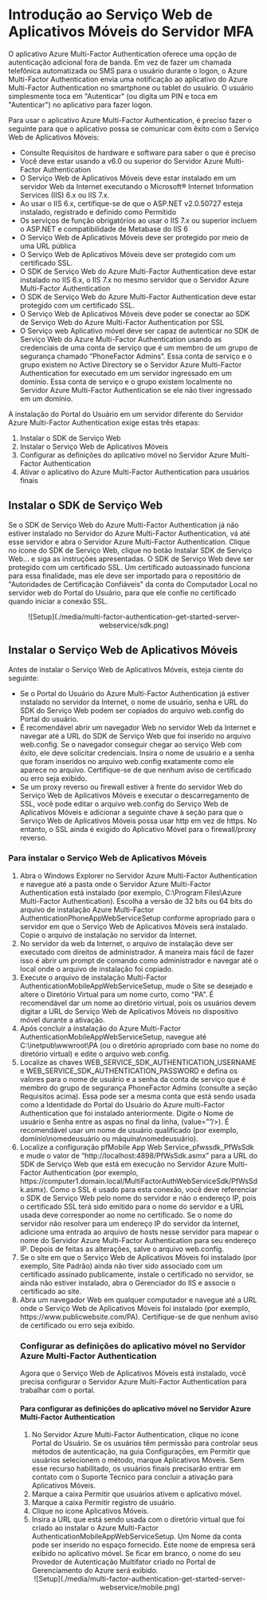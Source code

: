 <properties 
	pageTitle="Introdução ao Serviço Web de Aplicativos Móveis do Servidor MFA" 
	description="O aplicativo Azure Multi-Factor Authentication oferece uma opção de autenticação adicional fora de banda. Ele permite que o servidor MFA envie notificações por push aos usuários." 
	services="multi-factor-authentication" 
	documentationCenter="" 
	authors="billmath" 
	manager="stevenpo" 
	editor="curtland"/>

<tags 
	ms.service="multi-factor-authentication" 
	ms.workload="identity" 
	ms.tgt_pltfrm="na" 
	ms.devlang="na" 
	ms.topic="get-started-article" 
	ms.date="02/18/2016" 
	ms.author="billmath"/>

# Introdução ao Serviço Web de Aplicativos Móveis do Servidor MFA

O aplicativo Azure Multi-Factor Authentication oferece uma opção de autenticação adicional fora de banda. Em vez de fazer um chamada telefônica automatizada ou SMS para o usuário durante o logon, o Azure Multi-Factor Authentication envia uma notificação ao aplicativo do Azure Multi-Factor Authentication no smartphone ou tablet do usuário. O usuário simplesmente toca em "Autenticar" (ou digita um PIN e toca em "Autenticar") no aplicativo para fazer logon.

Para usar o aplicativo Azure Multi-Factor Authentication, é preciso fazer o seguinte para que o aplicativo possa se comunicar com êxito com o Serviço Web de Aplicativos Móveis:

- Consulte Requisitos de hardware e software para saber o que é preciso
- Você deve estar usando a v6.0 ou superior do Servidor Azure Multi-Factor Authentication
- O Serviço Web de Aplicativos Móveis deve estar instalado em um servidor Web da Internet executando o Microsoft® Internet Information Services (IIS) 6.x ou IIS 7.x.
- Ao usar o IIS 6.x, certifique-se de que o ASP.NET v2.0.50727 esteja instalado, registrado e definido como Permitido
- Os serviços de função obrigatórios ao usar o IIS 7.x ou superior incluem o ASP.NET e compatibilidade de Metabase do IIS 6
- O Serviço Web de Aplicativos Móveis deve ser protegido por meio de uma URL pública
- O Serviço Web de Aplicativos Móveis deve ser protegido com um certificado SSL.
- O SDK de Serviço Web do Azure Multi-Factor Authentication deve estar instalado no IIS 6.x, o IIS 7.x no mesmo servidor que o Servidor Azure Multi-Factor Authentication
- O SDK de Serviço Web do Azure Multi-Factor Authentication deve estar protegido com um certificado SSL.
- O Serviço Web de Aplicativos Móveis deve poder se conectar ao SDK de Serviço Web do Azure Multi-Factor Authentication por SSL
- O Serviço web Aplicativo móvel deve ser capaz de autenticar no SDK de Serviço Web do Azure Multi-Factor Authentication usando as credenciais de uma conta de serviço que é um membro de um grupo de segurança chamado “PhoneFactor Admins”. Essa conta de serviço e o grupo existem no Active Directory se o Servidor Azure Multi-Factor Authentication for executado em um servidor ingressado em um domínio. Essa conta de serviço e o grupo existem localmente no Servidor Azure Multi-Factor Authentication se ele não tiver ingressado em um domínio.


A instalação do Portal do Usuário em um servidor diferente do Servidor Azure Multi-Factor Authentication exige estas três etapas:

1. Instalar o SDK de Serviço Web
2. Instalar o Serviço Web de Aplicativos Móveis
3. Configurar as definições do aplicativo móvel no Servidor Azure Multi-Factor Authentication
4. Ativar o aplicativo do Azure Multi-Factor Authentication para usuários finais

## Instalar o SDK de Serviço Web

Se o SDK de Serviço Web do Azure Multi-Factor Authentication já não estiver instalado no Servidor do Azure Multi-Factor Authentication, vá até esse servidor e abra o Servidor Azure Multi-Factor Authentication. Clique no ícone do SDK de Serviço Web, clique no botão Instalar SDK de Serviço Web... e siga as instruções apresentadas. O SDK de Serviço Web deve ser protegido com um certificado SSL. Um certificado autoassinado funciona para essa finalidade, mas ele deve ser importado para o repositório de "Autoridades de Certificação Confiáveis" da conta do Computador Local no servidor web do Portal do Usuário, para que ele confie no certificado quando iniciar a conexão SSL.

<center>![Setup](./media/multi-factor-authentication-get-started-server-webservice/sdk.png)</center>

## Instalar o Serviço Web de Aplicativos Móveis
Antes de instalar o Serviço Web de Aplicativos Móveis, esteja ciente do seguinte:

- Se o Portal do Usuário do Azure Multi-Factor Authentication já estiver instalado no servidor da Internet, o nome de usuário, senha e URL do SDK do Serviço Web podem ser copiados do arquivo web.config do Portal do usuário. 
- É recomendável abrir um navegador Web no servidor Web da Internet e navegar até a URL do SDK de Serviço Web que foi inserido no arquivo web.config. Se o navegador conseguir chegar ao serviço Web com êxito, ele deve solicitar credenciais. Insira o nome de usuário e a senha que foram inseridos no arquivo web.config exatamente como ele aparece no arquivo. Certifique-se de que nenhum aviso de certificado ou erro seja exibido.
- Se um proxy reverso ou firewall estiver à frente do servidor Web do Serviço Web de Aplicativos Móveis e executar o descarregamento de SSL, você pode editar o arquivo web.config do Serviço Web de Aplicativos Móveis e adicionar a seguinte chave à seção <appSettings> para que o Serviço Web de Aplicativos Móveis possa usar http em vez de https. No entanto, o SSL ainda é exigido do Aplicativo Móvel para o firewall/proxy reverso. <add key="SSL_REQUIRED" value="false"/> 

### Para instalar o Serviço Web de Aplicativos Móveis

<ol>
<li>Abra o Windows Explorer no Servidor Azure Multi-Factor Authentication e navegue até a pasta onde o Servidor Azure Multi-Factor Authentication está instalado (por exemplo, C:\Program Files\Azure Multi-Factor Authentication). Escolha a versão de 32 bits ou 64 bits do arquivo de instalação Azure Multi-Factor AuthenticationPhoneAppWebServiceSetup conforme apropriado para o servidor em que o Serviço Web de Aplicativos Móveis será instalado. Copie o arquivo de instalação no servidor da Internet.</li>

<li>No servidor da web da Internet, o arquivo de instalação deve ser executado com direitos de administrador. A maneira mais fácil de fazer isso é abrir um prompt de comando como administrador e navegar até o local onde o arquivo de instalação foi copiado.</li>

<li>Execute o arquivo de instalação Multi-Factor AuthenticationMobileAppWebServiceSetup, mude o Site se desejado e altere o Diretório Virtual para um nome curto, como "PA". É recomendável dar um nome ao diretório virtual, pois os usuários devem digitar a URL do Serviço Web de Aplicativos Móveis no dispositivo móvel durante a ativação.</li>

<li>Após concluir a instalação do Azure Multi-Factor AuthenticationMobileAppWebServiceSetup, navegue até C:\inetpub\wwwroot\PA (ou o diretório apropriado com base no nome do diretório virtual) e edite o arquivo web.config.</li>

<li>Localize as chaves WEB_SERVICE_SDK_AUTHENTICATION_USERNAME e WEB_SERVICE_SDK_AUTHENTICATION_PASSWORD e defina os valores para o nome de usuário e a senha da conta de serviço que é membro do grupo de segurança PhoneFactor Admins (consulte a seção Requisitos acima). Essa pode ser a mesma conta que está sendo usada como a Identidade do Portal do Usuário do Azure multi-Factor Authentication que foi instalado anteriormente. Digite o Nome de usuário e Senha entre as aspas no final da linha, (value=””/>). É recomendável usar um nome de usuário qualificado (por exemplo, domínio\nomedeusuário ou máquina\nomedeusuário).</li>

<li>Localize a configuração pfMobile App Web Service_pfwssdk_PfWsSdk e mude o valor de “http://localhost:4898/PfWsSdk.asmx” para a URL do SDK de Serviço Web que está em execução no Servidor Azure Multi-Factor Authentication (por exemplo, https://computer1.domain.local/MultiFactorAuthWebServiceSdk/PfWsSdk.asmx). Como o SSL é usado para esta conexão, você deve referenciar o SDK de Serviço Web pelo nome do servidor e não o endereço IP, pois o certificado SSL terá sido emitido para o nome do servidor e a URL usada deve corresponder ao nome no certificado. Se o nome do servidor não resolver para um endereço IP do servidor da Internet, adicione uma entrada ao arquivo de hosts nesse servidor para mapear o nome do Servidor Azure Multi-Factor Authentication para seu endereço IP. Depois de feitas as alterações, salve o arquivo web.config.</li>

<li>Se o site em que o Serviço Web de Aplicativos Móveis foi instalado (por exemplo, Site Padrão) ainda não tiver sido associado com um certificado assinado publicamente, instale o certificado no servidor, se ainda não estiver instalado, abra o Gerenciador do IIS e associe o certificado ao site.</li>

<li>Abra um navegador Web em qualquer computador e navegue até a URL onde o Serviço Web de Aplicativos Móveis foi instalado (por exemplo, https://www.publicwebsite.com/PA). Certifique-se de que nenhum aviso de certificado ou erro seja exibido.</li>

### Configurar as definições do aplicativo móvel no Servidor Azure Multi-Factor Authentication
Agora que o Serviço Web de Aplicativos Móveis está instalado, você precisa configurar o Servidor Azure Multi-Factor Authentication para trabalhar com o portal.

#### Para configurar as definições do aplicativo móvel no Servidor Azure Multi-Factor Authentication

1. No Servidor Azure Multi-Factor Authentication, clique no ícone Portal do Usuário. Se os usuários têm permissão para controlar seus métodos de autenticação, na guia Configurações, em Permitir que usuários selecionem o método, marque Aplicativos Móveis. Sem esse recurso habilitado, os usuários finais precisarão entrar em contato com o Suporte Técnico para concluir a ativação para Aplicativos Móveis.
2. Marque a caixa Permitir que usuários ativem o aplicativo móvel.
3. Marque a caixa Permitir registro de usuário.
4. Clique no ícone Aplicativos Móveis.
5. Insira a URL que está sendo usada com o diretório virtual que foi criado ao instalar o Azure Multi-Factor AuthenticationMobileAppWebServiceSetup. Um Nome da conta pode ser inserido no espaço fornecido. Este nome de empresa será exibido no aplicativo móvel. Se ficar em branco, o nome do seu Provedor de Autenticação Multifator criado no Portal de Gerenciamento do Azure será exibido. 



<center>![Setup](./media/multi-factor-authentication-get-started-server-webservice/mobile.png)</center>

<!---HONumber=AcomDC_0224_2016-->